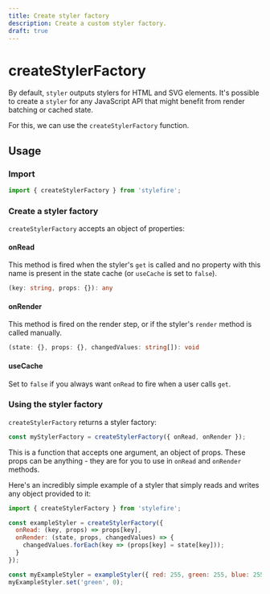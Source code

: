 ```yaml
---
title: Create styler factory
description: Create a custom styler factory.
draft: true
---
```


# createStylerFactory

By default, `styler` outputs stylers for HTML and SVG elements. It's possible to create a `styler` for any JavaScript API that might benefit from render batching or cached state.

For this, we can use the `createStylerFactory` function.

## Usage

### Import

```javascript
import { createStylerFactory } from 'stylefire';
```

### Create a styler factory

`createStylerFactory` accepts an object of properties:

#### onRead

This method is fired when the styler's `get` is called and no property with this name is present in the state cache (or `useCache` is set to `false`).

```typescript
(key: string, props: {}): any
```

#### onRender

This method is fired on the render step, or if the styler's `render` method is called manually.

```typescript
(state: {}, props: {}, changedValues: string[]): void
```

#### useCache

Set to `false` if you always want `onRead` to fire when a user calls `get`.

### Using the styler factory

`createStylerFactory` returns a styler factory:

```javascript
const myStylerFactory = createStylerFactory({ onRead, onRender });
```

This is a function that accepts one argument, an object of props. These props can be anything - they are for you to use in `onRead` and `onRender` methods.

Here's an incredibly simple example of a styler that simply reads and writes any object provided to it:

```javascript
import { createStylerFactory } from 'stylefire';

const exampleStyler = createStylerFactory({
  onRead: (key, props) => props[key],
  onRender: (state, props, changedValues) => {
    changedValues.forEach(key => (props[key] = state[key]));
  }
});

const myExampleStyler = exampleStyler({ red: 255, green: 255, blue: 255 });
myExampleStyler.set('green', 0);
```